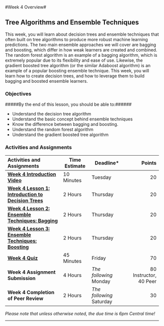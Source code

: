 #Week 4 Overview#

## Tree Algorithms and Ensemble Techniques ##

This week, you will learn about decision trees and ensemble techniques
that often built on tree algorithms to produce more robust machine
learning predictions. The two main ensemble approaches we will cover are
bagging and boosting, which differ in how weak learners are created and
combined. The random forest algorithm is an example of a bagging
algorithm, which is extremely popular due to its flexibility and ease of
use. Likewise, the gradient boosted tree algorithm (or the similar
Adaboost algorithm) is an example of a popular boosting ensemble
technique. This week, you will learn how to create decision trees, and
how to leverage them to build bagging and boosted ensemble learners.

### Objectives ###

#####By the end of this lesson, you should be able to:######

- Understand the decision tree algorithm
- Understand the basic concept behind ensemble techniques
- Know the difference between bagging and boosting.
- Understand the random forest algorithm
- Understand the gradient boosted tree algorithm

### Activities and Assignments ###

|Activities and Assignments | Time Estimate | Deadline* | Points|
|:------| -----|-------|----------:|
|**[Week 4 Introduction Video][wv]** |10 Minutes|Tuesday|20|
|**[Week 4 Lesson 1: Introduction to Decision Trees](lesson1.md)**| 2 Hours |Thursday| 20|
|**[Week 4 Lesson 2: Ensemble Techniques: Bagging](lesson2.md)**| 2 Hours | Thursday | 20 |
|**[Week 4 Lesson 3: Ensemble Techniques: Boosting](lesson3.md)**| 2 Hours | Thursday| 20 |
|**[Week 4 Quiz][wq]**| 45 Minutes | Friday | 70|
|**Week 4 Assignment Submission**| 4 Hours | *The following* Monday | 80 Instructor, 40 Peer | 
|**Week 4 Completion of Peer Review**| 2 Hours | *The following* Saturday | 30 | 

*Please note that unless otherwise noted, the due time is 6pm Central time!*

----------
[wv]: https://mediaspace.illinois.edu/media/Week+Four/0_2ntuw9us/38493712
[wq]: https://learn.illinois.edu/mod/quiz/view.php?id=1325092
